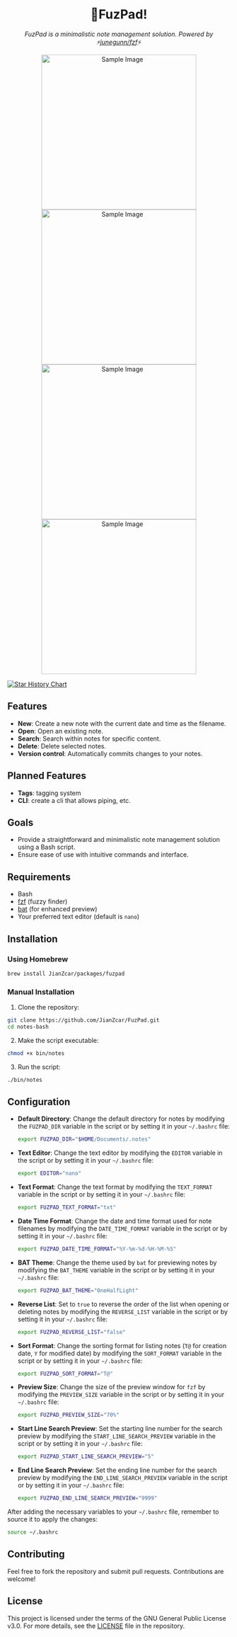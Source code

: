 <h1 align="center">📙FuzPad!</h1>

<p align="center">
    <em>FuzPad is a minimalistic note management solution. Powered by ⚡<a href="https://github.com/junegunn/fzf">junegunn/fzf</a></em>⚡
</p>

<p align="center">
 <img src="https://i.imgur.com/nmZnO5x.png" alt="Sample Image" width="350"/>
 <img src="https://i.imgur.com/vVXmtzP.png" alt="Sample Image" width="350"/>
 <img src="https://i.imgur.com/f7yVywE.png" alt="Sample Image" width="350"/>
 <img src="https://i.imgur.com/x8JOUFW.png" alt="Sample Image" width="350"/>
</p>

[![Star History Chart](https://api.star-history.com/svg?repos=JianZcar/FuzPad&type=Timeline)](https://star-history.com/#JianZcar/FuzPad&Timeline)

## Features
- **New**: Create a new note with the current date and time as the filename.
- **Open**: Open an existing note.
- **Search**: Search within notes for specific content.
- **Delete**: Delete selected notes.
- **Version control**: Automatically commits changes to your notes.

## Planned Features
- **Tags**: tagging system
- **CLI**: create a cli that allows piping, etc.

## Goals

- Provide a straightforward and minimalistic note management solution using a Bash script.
- Ensure ease of use with intuitive commands and interface.

## Requirements

- Bash
- [fzf](https://github.com/junegunn/fzf) (fuzzy finder)
- [bat](https://github.com/sharkdp/bat) (for enhanced preview)
- Your preferred text editor (default is `nano`)

## Installation

### Using Homebrew

```sh
brew install JianZcar/packages/fuzpad
```

### Manual Installation

1. Clone the repository:

```sh
git clone https://github.com/JianZcar/FuzPad.git
cd notes-bash
```

2. Make the script executable:

```sh
chmod +x bin/notes
```

3. Run the script:

```sh
./bin/notes
```

## Configuration

- **Default Directory**: Change the default directory for notes by modifying the `FUZPAD_DIR` variable in the script or by setting it in your `~/.bashrc` file:
  ```sh
  export FUZPAD_DIR="$HOME/Documents/.notes"
  ```

- **Text Editor**: Change the text editor by modifying the `EDITOR` variable in the script or by setting it in your `~/.bashrc` file:
  ```sh
  export EDITOR="nano"
  ```

- **Text Format**: Change the text format by modifying the `TEXT_FORMAT` variable in the script or by setting it in your `~/.bashrc` file:
  ```sh
  export FUZPAD_TEXT_FORMAT="txt"
  ```

- **Date Time Format**: Change the date and time format used for note filenames by modifying the `DATE_TIME_FORMAT` variable in the script or by setting it in your `~/.bashrc` file:
  ```sh
  export FUZPAD_DATE_TIME_FORMAT="%Y-%m-%d-%H-%M-%S"
  ```

- **BAT Theme**: Change the theme used by `bat` for previewing notes by modifying the `BAT_THEME` variable in the script or by setting it in your `~/.bashrc` file:
  ```sh
  export FUZPAD_BAT_THEME="OneHalfLight"
  ```

- **Reverse List**: Set to `true` to reverse the order of the list when opening or deleting notes by modifying the `REVERSE_LIST` variable in the script or by setting it in your `~/.bashrc` file:
  ```sh
  export FUZPAD_REVERSE_LIST="false"
  ```

- **Sort Format**: Change the sorting format for listing notes (`T@` for creation date, `Y` for modified date) by modifying the `SORT_FORMAT` variable in the script or by setting it in your `~/.bashrc` file:
  ```sh
  export FUZPAD_SORT_FORMAT="T@"
  ```

- **Preview Size**: Change the size of the preview window for `fzf` by modifying the `PREVIEW_SIZE` variable in the script or by setting it in your `~/.bashrc` file:
  ```sh
  export FUZPAD_PREVIEW_SIZE="70%"
  ```

- **Start Line Search Preview**: Set the starting line number for the search preview by modifying the `START_LINE_SEARCH_PREVIEW` variable in the script or by setting it in your `~/.bashrc` file:
  ```sh
  export FUZPAD_START_LINE_SEARCH_PREVIEW="5"
  ```

- **End Line Search Preview**: Set the ending line number for the search preview by modifying the `END_LINE_SEARCH_PREVIEW` variable in the script or by setting it in your `~/.bashrc` file:
  ```sh
  export FUZPAD_END_LINE_SEARCH_PREVIEW="9999"
  ```

After adding the necessary variables to your `~/.bashrc` file, remember to source it to apply the changes:
```sh
source ~/.bashrc
```

## Contributing

Feel free to fork the repository and submit pull requests. Contributions are welcome!

## License

This project is licensed under the terms of the GNU General Public License v3.0. For more details, see the [LICENSE](LICENSE) file in the repository.

